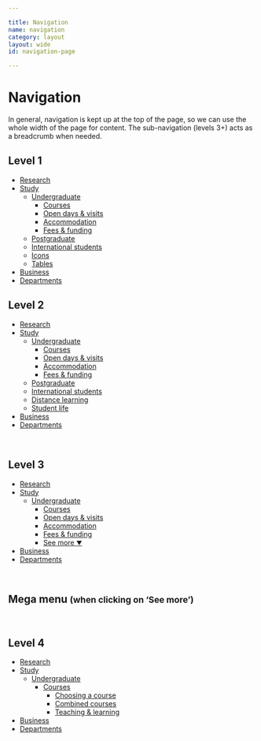 ```yaml
---

title: Navigation
name: navigation
category: layout
layout: wide
id: navigation-page

---
```


# Navigation

In general, navigation is kept up at the top of the page, so we can use the whole width of the page for content. The sub-navigation (levels 3+) acts as a breadcrumb when needed.

## Level 1

<nav class="main-menu mobile-hidden">
<ul class="menu-lv1">
  <li>
    <a href="#">Research</a>
  </li>
  <li>
    <a href="#">Study</a>
    <ul class="menu-lv2">
      <li>
        <a href="#">Undergraduate</a>
        <ul class="menu-lv3">
          <li><a href="#">Courses</a></li>
          <li><a href="#">Open days &amp; visits</a></li>
          <li><a href="#">Accommodation</a></li>
          <li><a href="#">Fees &amp; funding</a></li>
        </ul>
      </li>
      <li><a href="#">Postgraduate</a></li>
      <li><a href="#">International students</a></li>
      <li><a href="#">Icons</a></li>
      <li><a href="#">Tables</a></li>
    </ul>
  </li>
  <li>
    <a href="#">Business</a>
  </li>
  <li>
    <a href="#">Departments</a>
  </li>
</ul>
</nav>

## Level 2

<nav class="main-menu mobile-hidden">
<ul class="menu-lv1">
  <li>
    <a href="#">Research</a>
  </li>
  <li class="active">
    <a href="#">Study</a>
    <ul class="menu-lv2">
      <li>
        <a href="#">Undergraduate</a>
        <ul class="menu-lv3">
          <li><a href="#">Courses</a></li>
          <li><a href="#">Open days &amp; visits</a></li>
          <li><a href="#">Accommodation</a></li>
          <li><a href="#">Fees &amp; funding</a></li>
        </ul>
      </li>
      <li><a href="#">Postgraduate</a></li>
      <li><a href="#">International students</a></li>
      <li><a href="#">Distance learning</a></li>
      <li><a href="#">Student life</a></li>
    </ul>
  </li>
  <li>
    <a href="#">Business</a>
  </li>
  <li>
    <a href="#">Departments</a>
  </li>
</ul>
</nav>

&nbsp;

## Level 3

<nav class="main-menu mobile-hidden">
<ul class="menu-lv1">
  <li>
    <a href="#">Research</a>
  </li>
  <li class="active">
    <a href="#">Study</a>
    <ul class="menu-lv2">
      <li class="active">
        <a href="#">Undergraduate</a>
        <ul class="menu-lv3">
          <li><a href="#">Courses</a></li>
          <li><a href="#">Open days &amp; visits</a></li>
          <li><a href="#">Accommodation</a></li>
          <li><a href="#">Fees &amp; funding</a></li>
          <li class="more"><a href="#">See more <small>&#9660;</small></a></li>
        </ul>
      </li>
    </ul>
  </li>
  <li>
    <a href="#">Business</a>
  </li>
  <li>
    <a href="#">Departments</a>
  </li>
</ul>
</nav>

&nbsp;

## Mega menu <small>(when clicking on &lsquo;See more&rsquo;)</small>

<nav class="main-menu mobile-hidden">
</nav>

&nbsp;

## Level 4

<nav class="main-menu mobile-hidden">
<ul class="menu-lv1">
  <li>
    <a href="#">Research</a>
  </li>
  <li class="active">
    <a href="#">Study</a>
    <ul class="menu-lv2">
      <li class="active">
        <a href="#">Undergraduate</a>
        <ul class="menu-lv3">
          <li class="active">
            <a href="#">Courses</a>
              <ul class="menu-lv4">
                <li><a href="#">Choosing a course</a></li>
                <li><a href="#">Combined courses</a></li>
                <li><a href="#">Teaching &amp; learning</a></li>
              </ul>
          </li>
        </ul>
      </li>
    </ul>
  </li>
  <li>
    <a href="#">Business</a>
  </li>
  <li>
    <a href="#">Departments</a>
  </li>
</ul>
</nav>

&nbsp;

